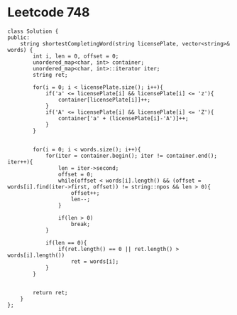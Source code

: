 # Leetcode 748
    class Solution {
    public:
        string shortestCompletingWord(string licensePlate, vector<string>& words) {
            int i, len = 0, offset = 0;
            unordered_map<char, int> container;
            unordered_map<char, int>::iterator iter;
            string ret;

            for(i = 0; i < licensePlate.size(); i++){
                if('a' <= licensePlate[i] && licensePlate[i] <= 'z'){
                    container[licensePlate[i]]++;
                }
                if('A' <= licensePlate[i] && licensePlate[i] <= 'Z'){
                    container['a' + (licensePlate[i]-'A')]++;
                }
            }


            for(i = 0; i < words.size(); i++){
                for(iter = container.begin(); iter != container.end(); iter++){
                    len = iter->second;
                    offset = 0;
                    while(offset < words[i].length() && (offset = words[i].find(iter->first, offset)) != string::npos && len > 0){
                        offset++;
                        len--;
                    }

                    if(len > 0)
                        break;
                }

                if(len == 0){
                    if(ret.length() == 0 || ret.length() > words[i].length())
                        ret = words[i];
                }
            }


            return ret;
        }
    };
